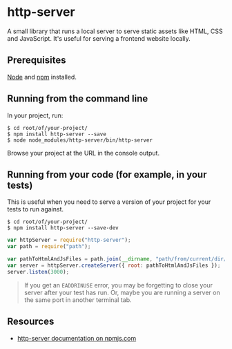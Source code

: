 # http-server

A small library that runs a local server to serve static assets like HTML, CSS and JavaScript.  It's useful for serving a frontend website locally.

## Prerequisites

[Node](node.md) and [npm](npm.md) installed.

## Running from the command line

In your project, run:

    $ cd root/of/your-project/
    $ npm install http-server --save
    $ node node_modules/http-server/bin/http-server

Browse your project at the URL in the console output.

## Running from your code (for example, in your tests)

This is useful when you need to serve a version of your project for your tests to run against.

    $ cd root/of/your-project/
    $ npm install http-server --save-dev

```js
var httpServer = require("http-server");
var path = require("path");

var pathToHtmlAndJsFiles = path.join(__dirname, "path/from/current/dir/to/html/and/js/files");
var server = httpServer.createServer({ root: pathToHtmlAndJsFiles });
server.listen(3000);
```

> If you get an `EADDRINUSE` error, you may be forgetting to close your server after your test has run.  Or, maybe you are running a server on the same port in another terminal tab.

## Resources

- [http-server documentation on npmjs.com](https://www.npmjs.com/package/http-server)



